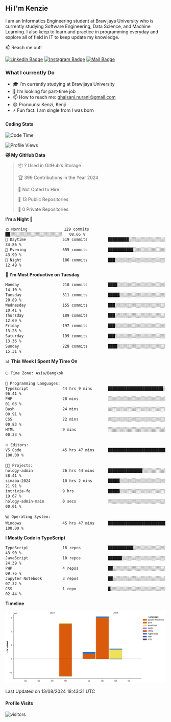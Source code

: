 ## Hi I'm Kenzie


I am an Informatics Engineering student at Brawijaya University who is currently studying Software Engineering, Data Science, and Machine Learning. I also keep to learn and practice in programming everyday and explore all of field in IT to keep update my knowledge.

:mailbox: Reach me out!

[![Linkedin Badge](https://img.shields.io/badge/-Kenzie_Taqiyassar-0e76a8?style=flat&labelColor=0e76a8&logo=linkedin&logoColor=white)](https://www.linkedin.com/in/kenzie-taqiyassar-37458b1aa/) 
[![Instagram Badge](https://img.shields.io/badge/-@__kenziehh_-e84393?style=flat&labelColor=e84393&logo=instagram&logoColor=white)](https://www.instagram.com/_kenziehh/) 
[![Mail Badge](https://img.shields.io/badge/-ghaisani.nurani-c0392b?style=flat&labelColor=c0392b&logo=gmail&logoColor=white)](mailto:ghaisani.nurani@gmail.com)

### What I currently Do

- 🎓 I’m currently studying at Brawijaya University
- 💼 I’m looking for part-time job
- 📫 How to reach me: ghaisani.nurani@gmail.com
- 😄 Pronouns: Kenzi, Kenji
- ⚡ Fun fact: I am single from I was born

#### Coding Stats
<!--START_SECTION:waka-->
![Code Time](http://img.shields.io/badge/Code%20Time-564%20hrs%2011%20mins-blue)

![Profile Views](http://img.shields.io/badge/Profile%20Views-1-blue)

**🐱 My GitHub Data** 

> 📦 ? Used in GitHub's Storage 
 > 
> 🏆 399 Contributions in the Year 2024
 > 
> 🚫 Not Opted to Hire
 > 
> 📜 13 Public Repositories 
 > 
> 🔑 0 Private Repositories 
 > 
**I'm a Night 🦉** 

```text
🌞 Morning                129 commits         ██░░░░░░░░░░░░░░░░░░░░░░░   08.66 % 
🌆 Daytime                519 commits         █████████░░░░░░░░░░░░░░░░   34.86 % 
🌃 Evening                655 commits         ███████████░░░░░░░░░░░░░░   43.99 % 
🌙 Night                  186 commits         ███░░░░░░░░░░░░░░░░░░░░░░   12.49 % 
```
📅 **I'm Most Productive on Tuesday** 

```text
Monday                   210 commits         ████░░░░░░░░░░░░░░░░░░░░░   14.10 % 
Tuesday                  311 commits         █████░░░░░░░░░░░░░░░░░░░░   20.89 % 
Wednesday                155 commits         ███░░░░░░░░░░░░░░░░░░░░░░   10.41 % 
Thursday                 189 commits         ███░░░░░░░░░░░░░░░░░░░░░░   12.69 % 
Friday                   197 commits         ███░░░░░░░░░░░░░░░░░░░░░░   13.23 % 
Saturday                 199 commits         ███░░░░░░░░░░░░░░░░░░░░░░   13.36 % 
Sunday                   228 commits         ████░░░░░░░░░░░░░░░░░░░░░   15.31 % 
```


📊 **This Week I Spent My Time On** 

```text
🕑︎ Time Zone: Asia/Bangkok

💬 Programming Languages: 
TypeScript               44 hrs 9 mins       ████████████████████████░   96.41 % 
PHP                      28 mins             ░░░░░░░░░░░░░░░░░░░░░░░░░   01.03 % 
Bash                     24 mins             ░░░░░░░░░░░░░░░░░░░░░░░░░   00.91 % 
CSS                      22 mins             ░░░░░░░░░░░░░░░░░░░░░░░░░   00.83 % 
HTML                     9 mins              ░░░░░░░░░░░░░░░░░░░░░░░░░   00.33 % 

🔥 Editors: 
VS Code                  45 hrs 47 mins      █████████████████████████   100.00 % 

🐱‍💻 Projects: 
hology-admin             26 hrs 44 mins      ███████████████░░░░░░░░░░   58.41 % 
simaba-2024              10 hrs 2 mins       █████░░░░░░░░░░░░░░░░░░░░   21.91 % 
intrivia-fe              9 hrs               █████░░░░░░░░░░░░░░░░░░░░   19.67 % 
hology-admin-main        0 secs              ░░░░░░░░░░░░░░░░░░░░░░░░░   00.01 % 

💻 Operating System: 
Windows                  45 hrs 47 mins      █████████████████████████   100.00 % 
```

**I Mostly Code in TypeScript** 

```text
TypeScript               18 repos            ███████████░░░░░░░░░░░░░░   43.90 % 
JavaScript               10 repos            ██████░░░░░░░░░░░░░░░░░░░   24.39 % 
PHP                      4 repos             ██░░░░░░░░░░░░░░░░░░░░░░░   09.76 % 
Jupyter Notebook         3 repos             ██░░░░░░░░░░░░░░░░░░░░░░░   07.32 % 
CSS                      1 repo              █░░░░░░░░░░░░░░░░░░░░░░░░   02.44 % 
```



**Timeline**

![Lines of Code chart](https://raw.githubusercontent.com/kenziehh/kenziehh/master/assets/bar_graph.png)


 Last Updated on 13/08/2024 18:43:31 UTC
<!--END_SECTION:waka-->


#### Profile Visits

![visitors](https://visitor-badge.glitch.me/badge?page_id=kenziehh.kenziehh)





